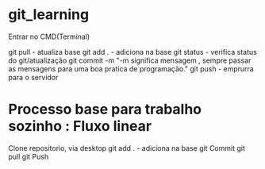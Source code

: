 # git_learning
Entrar no CMD(Terminal)

git pull - atualiza base
git add .  - adiciona na base
git status - verifica status do git/atualização
git commit -m "-m significa mensagem , sempre passar as mensagens para uma boa pratica de programação."
git push - emprurra para o servidor

# Processo base para trabalho sozinho : Fluxo linear 

Clone repositorio, via desktop
git add .  - adiciona na base
git Commit
git pull
git Push




